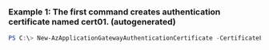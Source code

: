 ### Example 1: The first command creates authentication certificate named cert01. (autogenerated)
```powershell
PS C:\> New-AzApplicationGatewayAuthenticationCertificate -CertificateFile C:\cert.cer -Name cert01
```


